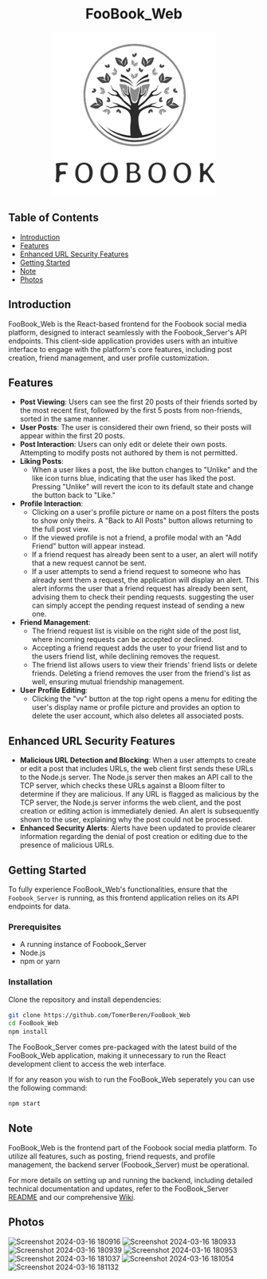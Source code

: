 <div align="center">
  <h1>FooBook_Web</h1>
</div>
<p align="center">
  <img src="https://raw.githubusercontent.com/RoeiMesi/FooBook_Android/main/app/src/main/res/drawable/foobook_logo.png" alt="foobook_logo">
</p>

## Table of Contents
- [Introduction](#introduction)
- [Features](#features)
- [Enhanced URL Security Features](#enhanced-url-security-features)
- [Getting Started](#getting-started)
- [Note](#note)
- [Photos](#photos)
  
## Introduction
FooBook_Web is the React-based frontend for the Foobook social media platform, designed to interact seamlessly with the Foobook_Server's API endpoints. This client-side application provides users with an intuitive interface to engage with the platform's core features, including post creation, friend management, and user profile customization.

## Features

- **Post Viewing**: Users can see the first 20 posts of their friends sorted by the most recent first, followed by the first 5 posts from non-friends, sorted in the same manner.
- **User Posts**: The user is considered their own friend, so their posts will appear within the first 20 posts.
- **Post Interaction**: Users can only edit or delete their own posts. Attempting to modify posts not authored by them is not permitted.
- **Liking Posts**: 
  - When a user likes a post, the like button changes to "Unlike" and the like icon turns blue, indicating that the user has liked the post. Pressing "Unlike" will revert the icon to its default state and change the button back to "Like."
- **Profile Interaction**:
  - Clicking on a user's profile picture or name on a post filters the posts to show only theirs. A "Back to All Posts" button allows returning to the full post view.
  - If the viewed profile is not a friend, a profile modal with an "Add Friend" button will appear instead.
  - If a friend request has already been sent to a user, an alert will notify that a new request cannot be sent.
  - If a user attempts to send a friend request to someone who has already sent them a request, the application will display an alert. This alert informs the user that a friend request has already been sent, advising them to check their pending requests. suggesting the user can simply accept the pending request instead of sending a new one.
- **Friend Management**:
  - The friend request list is visible on the right side of the post list, where incoming requests can be accepted or declined.
  - Accepting a friend request adds the user to your friend list and to the users friend list, while declining removes the request.
  - The friend list allows users to view their friends' friend lists or delete friends. Deleting a friend removes the user from the friend's list as well, ensuring mutual friendship management.
- **User Profile Editing**:
  - Clicking the "vv" button at the top right opens a menu for editing the user's display name or profile picture and provides an option to delete the user account, which also deletes all associated posts.

## Enhanced URL Security Features
- **Malicious URL Detection and Blocking**: When a user attempts to create or edit a post that includes URLs, the web client first sends these URLs to the Node.js server. The Node.js server then makes an API call to the TCP server, which checks these URLs against a Bloom filter to determine if they are malicious. If any URL is flagged as malicious by the TCP server, the Node.js server informs the web client, and the post creation or editing action is immediately denied. An alert is subsequently shown to the user, explaining why the post could not be processed.
- **Enhanced Security Alerts**: Alerts have been updated to provide clearer information regarding the denial of post creation or editing due to the presence of malicious URLs.

## Getting Started

To fully experience FooBook_Web's functionalities, ensure that the `Foobook_Server` is running, as this frontend application relies on its API endpoints for data.

### Prerequisites

- A running instance of Foobook_Server
- Node.js
- npm or yarn

### Installation

Clone the repository and install dependencies:

```bash
git clone https://github.com/TomerBeren/FooBook_Web
cd FooBook_Web
npm install
```

The FooBook_Server comes pre-packaged with the latest build of the FooBook_Web application, making it unnecessary to run the React development client to access the web interface.

If for any reason you wish to run the FooBook_Web seperately you can use the following command:

```bash
npm start
```

## Note

FooBook_Web is the frontend part of the Foobook social media platform. To utilize all features, such as posting, friend requests, and profile management, the backend server (Foobook_Server) must be operational.

For more details on setting up and running the backend, including detailed technical documentation and updates, refer to the FooBook_Server [README](https://github.com/TomerBeren/FooBook_Server) and our comprehensive [Wiki](https://github.com/TomerBeren/FooBook-Server-Public/tree/tcp-server-main/wiki).

## Photos

![Screenshot 2024-03-16 180916](https://github.com/TomerBeren/FooBook_Web/assets/118894673/7598fe1f-1407-4af9-932f-a213a0c6ff0d)
![Screenshot 2024-03-16 180933](https://github.com/TomerBeren/FooBook_Web/assets/118894673/673e050a-9909-43b6-a413-03550439a0b7)
![Screenshot 2024-03-16 180939](https://github.com/TomerBeren/FooBook_Web/assets/118894673/e48ccfca-9cd6-4583-87e7-fd9d5c902fdd)
![Screenshot 2024-03-16 180953](https://github.com/TomerBeren/FooBook_Web/assets/118894673/d94e0f37-5ad3-408c-876e-44fab059de71)
![Screenshot 2024-03-16 181037](https://github.com/TomerBeren/FooBook_Web/assets/118894673/2bc2804b-5592-46db-9465-d9bc3a129f4b)
![Screenshot 2024-03-16 181054](https://github.com/TomerBeren/FooBook_Web/assets/118894673/2aabe906-e86d-4da3-b1cd-6daf871ca5ad)
![Screenshot 2024-03-16 181132](https://github.com/TomerBeren/FooBook_Web/assets/118894673/7b3a13a5-3d91-4e81-b777-30da9183e28d)
